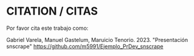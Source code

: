 # CITATION / CITAS

Por favor cita este trabajo como:

Gabriel Varela, Manuel Gastelum, Maruicio Tenorio. 2023. "Presentación snscrape" https://github.com/m5991/Ejemplo_PrDev_snscrape  